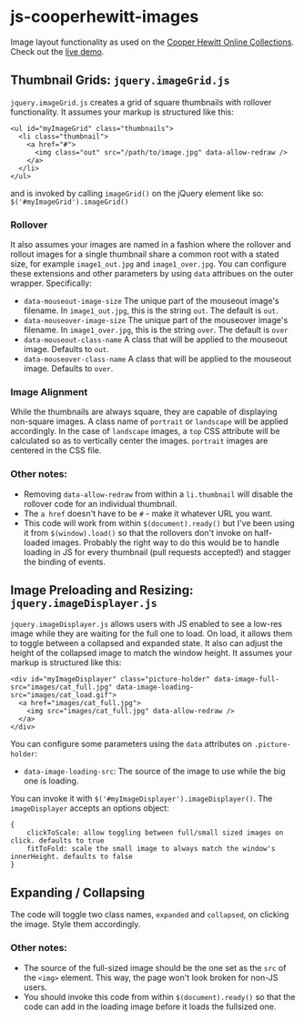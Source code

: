 # js-cooperhewitt-images

Image layout functionality as used on the [Cooper Hewitt Online Collections](http://collection.cooperhewitt.org). Check out the [live demo](https://cooperhewitt.github.io/js-cooperhewitt-images/).

## Thumbnail Grids: `jquery.imageGrid.js`

`jquery.imageGrid.js` creates a grid of square thumbnails with rollover functionality. It assumes your markup is structured like this:

```
<ul id="myImageGrid" class="thumbnails">
  <li class="thumbnail">
    <a href="#">
      <img class="out" src="/path/to/image.jpg" data-allow-redraw />
    </a>
  </li>
</ul>
```

and is invoked by calling `imageGrid()` on the jQuery element like so: `$('#myImageGrid').imageGrid()`

### Rollover
It also assumes your images are named in a fashion where the rollover and rollout images for a single thumbnail share a common root with a stated size, for example `image1_out.jpg` and `image1_over.jpg`. You can configure these extensions and other parameters by using `data` attribues on the outer wrapper. Specifically:
* `data-mouseout-image-size` The unique part of the mouseout image's filename. In `image1_out.jpg`, this is the string `out`. The default is `out`.
* `data-mouseover-image-size` The unique part of the mouseover image's filename. In `image1_over.jpg`, this is the string `over`. The default is `over`
* `data-mouseout-class-name` A class that will be applied to the mouseout image. Defaults to `out`.
* `data-mouseover-class-name` A class that will be applied to the mouseout image. Defaults to `over`.

### Image Alignment
While the thumbnails are always square, they are capable of displaying non-square images. A class name of `portrait` or `landscape` will be applied accordingly. In the case of `landscape` images, a `top` CSS attribute will be calculated so as to vertically center the images. `portrait` images are centered in the CSS file.

### Other notes:
* Removing `data-allow-redraw` from within a `li.thumbnail` will disable the rollover code for an individual thumbnail.
* The `a href` doesn't have to be `#` - make it whatever URL you want.
* This code will work from within `$(document).ready()` but I've been using it from `$(window).load()` so that the rollovers don't invoke on half-loaded images. Probably the right way to do this would be to handle loading in JS for every thumbnail (pull requests accepted!) and stagger the binding of events.


## Image Preloading and Resizing: `jquery.imageDisplayer.js`

`jquery.imageDisplayer.js` allows users with JS enabled to see a low-res image while they are waiting for the full one to load. On load, it allows them to toggle between a collapsed and expanded state. It also can adjust the height of the collapsed image to match the window height. It assumes your markup is structured like this:

```
<div id="myImageDisplayer" class="picture-holder" data-image-full-src="images/cat_full.jpg" data-image-loading-src="images/cat_load.gif">
  <a href="images/cat_full.jpg">
    <img src="images/cat_full.jpg" data-allow-redraw />
  </a>
</div>
```

You can configure some parameters using the `data` attributes on `.picture-holder`:
* `data-image-loading-src`: The source of the image to use while the big one is loading.

You can invoke it with `$('#myImageDisplayer').imageDisplayer()`. The `imageDisplayer` accepts an options object:

```
{
	clickToScale: allow toggling between full/small sized images on click. defaults to true
	fitToFold: scale the small image to always match the window's innerHeight. defaults to false 
}
```

## Expanding / Collapsing
The code will toggle two class names, `expanded` and `collapsed`, on clicking the image. Style them accordingly.

### Other notes:
* The source of the full-sized image should be the one set as the `src` of the `<img>` element. This way, the page won't look broken for non-JS users.
* You should invoke this code from within `$(document).ready()` so that the code can add in the loading image before it loads the fullsized one.
